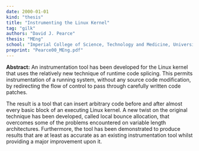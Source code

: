 ```yaml
---
date: 2000-01-01
kind: "thesis"
title: "Instrumenting the Linux Kernel"
tag: "gilk"
authors: "David J. Pearce"
thesis: "MEng"
school: "Imperial College of Science, Technology and Medicine, University of London"
preprint: "Pearce00_MEng.pdf"
---
```


**Abstract:** An instrumentation tool has been developed for the Linux kernel that uses the relatively new technique of runtime code splicing. This permits instrumentation of a running system, without any source code modification, by redirecting the flow of control to pass through carefully written code patches.

The result is a tool that can insert arbitrary code before and after almost every basic block of an executing Linux kernel. A new twist on the original technique has been developed, called local bounce allocation, that overcomes some of the problems encountered on variable length architectures. Furthermore, the tool has been demonstrated to produce results that are at least as accurate as an existing instrumentation tool whilst providing a major improvement upon it.
